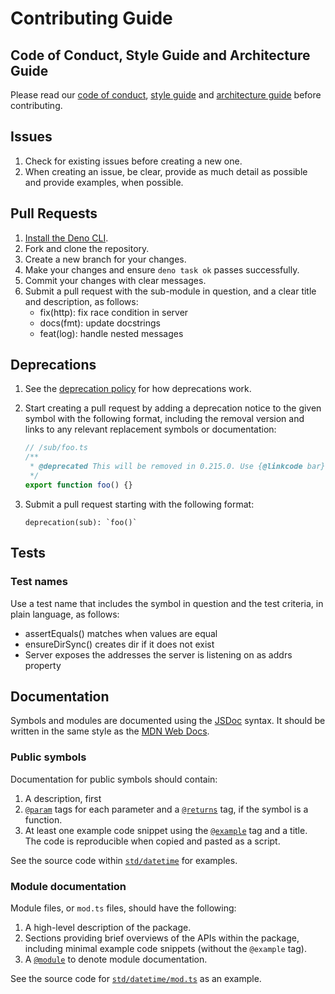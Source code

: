 # Contributing Guide

## Code of Conduct, Style Guide and Architecture Guide

Please read our [code of conduct](./CODE_OF_CONDUCT.md),
[style guide](https://docs.deno.com/runtime/manual/references/contributing/style_guide)
and [architecture guide](./ARCHITECTURE.md) before contributing.

## Issues

1. Check for existing issues before creating a new one.
1. When creating an issue, be clear, provide as much detail as possible and
   provide examples, when possible.

## Pull Requests

1. [Install the Deno CLI](https://docs.deno.com/runtime/manual/getting_started/installation).
1. Fork and clone the repository.
1. Create a new branch for your changes.
1. Make your changes and ensure `deno task ok` passes successfully.
1. Commit your changes with clear messages.
1. Submit a pull request with the sub-module in question, and a clear title and
   description, as follows:
   - fix(http): fix race condition in server
   - docs(fmt): update docstrings
   - feat(log): handle nested messages

## Deprecations

1. See the [deprecation policy](/README.md#deprecation-policy) for how
   deprecations work.
1. Start creating a pull request by adding a deprecation notice to the given
   symbol with the following format, including the removal version and links to
   any relevant replacement symbols or documentation:

   ```ts
   // /sub/foo.ts
   /**
    * @deprecated This will be removed in 0.215.0. Use {@linkcode bar} instead.
    */
   export function foo() {}
   ```

1. Submit a pull request starting with the following format:

   ```
   deprecation(sub): `foo()`
   ```

## Tests

### Test names

Use a test name that includes the symbol in question and the test criteria, in
plain language, as follows:

- assertEquals() matches when values are equal
- ensureDirSync() creates dir if it does not exist
- Server exposes the addresses the server is listening on as addrs property

## Documentation

Symbols and modules are documented using the [JSDoc](https://jsdoc.app/) syntax.
It should be written in the same style as the
[MDN Web Docs](https://developer.mozilla.org/).

### Public symbols

Documentation for public symbols should contain:

1. A description, first
1. [`@param`](https://jsdoc.app/tags-param) tags for each parameter and a
   [`@returns`](https://jsdoc.app/tags-returns) tag, if the symbol is a
   function.
1. At least one example code snippet using the
   [`@example`](https://jsdoc.app/tags-example) tag and a title. The code is
   reproducible when copied and pasted as a script.

See the source code within
[`std/datetime`](https://github.com/denoland/deno_std/tree/main/datetime) for
examples.

### Module documentation

Module files, or `mod.ts` files, should have the following:

1. A high-level description of the package.
1. Sections providing brief overviews of the APIs within the package, including
   minimal example code snippets (without the `@example` tag).
1. A [`@module`](https://jsdoc.app/tags-module) to denote module documentation.

See the source code for
[`std/datetime/mod.ts`](https://github.com/denoland/deno_std/blob/main/datetime/mod.ts)
as an example.
